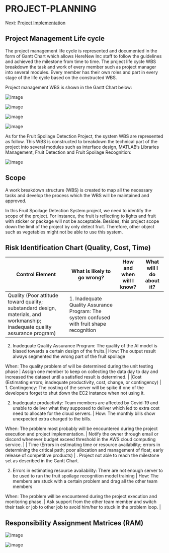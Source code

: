 # PROJECT-PLANNING


Next: [Project Implementation](https://github.com/n-miera/Fruit-Spoilage-Detection-System/blob/main/PMP/C-PROJECT_IMPLEMENTATION.md)

## Project Management Life cycle

The project management life cycle is represented and documented in the form of Gantt Chart which allows HereNew Inc  staff to follow the guidelines and achieved the milestone from time to time. The project life cycle WBS breakdown the task and work of every member such as project manager into several modules. Every member has their own roles and part in every stage of the life cycle based on the constructed WBS.

Project management WBS is shown in the Gantt Chart below:

![image](https://user-images.githubusercontent.com/121600807/211860874-6d61a2c9-856b-448a-ba74-a67547a7c0fc.png)

![image](https://user-images.githubusercontent.com/121600807/211860909-622b2abf-bbaa-492f-b275-a893b95b4987.png)

![image](https://user-images.githubusercontent.com/121600807/211860958-e31c6eb6-c96b-4a09-a341-975d83ceb9cf.png)

![image](https://user-images.githubusercontent.com/121600807/211861029-70cd7c39-cbcc-4103-b75a-a91cfeecf8af.png)


As for the Fruit Spoilage Detection Project, the system WBS are represented as follow. This WBS is constructed to breakdown the technical part of the project into several modules such as interface design, MATLAB‘s Libraries Management, Fruit Detection and Fruit Spoilage Recognition:

![image](https://user-images.githubusercontent.com/121600807/211861292-d489c4f3-722b-4482-82df-a1e077c0a189.png)

## Scope
A work breakdown structure (WBS) is created to map all the necessary tasks and develop the process which the WBS will be maintained and approved.

In this Fruit Spoilage Detection System project, we need to identify the scope of the project. For instance, the fruit is reflecting to lights and fruit with sticker or package will not be acceptable. Besides, this project scope down the limit of the project by only detect fruit. Therefore, other object such as vegetables might not be able to use this system.

## Risk Identification Chart (Quality, Cost, Time)
| Control Element | What is likely to go wrong? | How and when will I know? | What will I do about it? |
| --------------- | --------------- | --------------- | --------------- |
| Quality (Poor attitude toward quality; substandard design, materials, and workmanship; inadequate quality assurance program)|1. Inadequate Quality Assurance Program: The system confused with fruit shape recognition

2. Inadequate Quality Assurance Program: The quality of the AI model is biased towards a certain design of the fruits.| How: The output result always segmented the wrong part of the fruit spoilage

When: The quality problem of will be determined during the unit testing phase
 | Assign one member to keep on collecting the data day to day and increased the dataset until a satisfied result is determined. |
|Cost
(Estimating errors; inadequate productivity, cost, change, or contingency)
 | 1. Contingency: The costing of the server will be spike if one of the developers forget to shut down the EC2 instance when not using it.

2. Inadequate productivity: Team members are affected by Covid-19 and unable to deliver what they supposed to deliver which led to extra cost need to allocate for the cloud servers.
 | How: The monthly bills show unexpected extra charged to the bills.

When: The problem most probably will be encountered during the project execution and project implementation.
 | Notify the owner through email or discord whenever budget exceed threshold in the AWS cloud computing service. |
| Time
(Errors in estimating time or resource availability; errors in determining the critical path; poor allocation and management of float; early release of competitive products)
 | . Project not able to reach the milestone set as described in the Gantt Chart.

2. Errors in estimating resource availability: There are not enough server to be used to run the fruit spoilage recognition model training
 | How: The members are stuck with a certain problem and drag all the other team members

When: The problem will be encountered during the project execution and monitoring phase.
 | Ask support from the other team member and switch their task or job to other job to avoid him/her to stuck in the problem loop. |

## Responsibility Assignment Matrices (RAM)

![image](https://user-images.githubusercontent.com/121600807/211863092-949eb6c6-313c-43ae-b25d-788f96026983.png)

![image](https://user-images.githubusercontent.com/121600807/211863140-282a82a1-657c-412e-bada-2e84ff7255ec.png)



